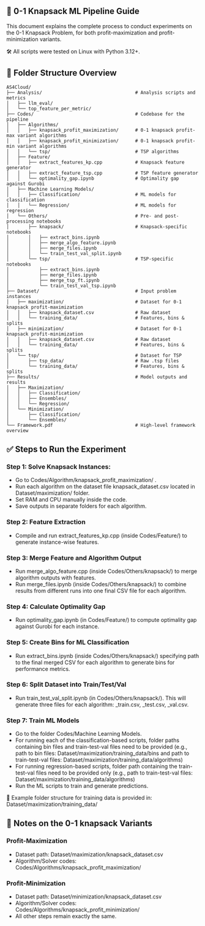 
<!-- 1. For 0-1 knapsack (profit-maximization):
- Under folder 'Algorithm/profit_maximization', the algorithm/solver codes are present that need to be run.
- Under folder 'Dataset/maximization', the knapsack_dataset.csv contains the instances that is to be solved by the algorithms.
- Go to 'Algorithm/profit_maximization' to run each algorithm on 'Dataset/maximization/knapsack_dataset.csv'. You need to specify the RAM and CPU in the codebase, manually.
- Save outputs in separate folders for each algorithm.
- Run extract_features_kp.cpp in 'Codes/Feature' to generate instance features.
- Run merge_algo_feature.cpp in 'Codes/Others' to combine features with algorithm outputs.
- Run merge_files.ipynb in 'Codes/Others' to merge all outputs per algorithm.
- Run optimality_gap.ipynb in 'Codes/Feature' to calculate the optimality gap for each instance compared to gurobi. At the end there should be one file per algorithm.
- To extract bins for each performance metric per algorithm, run extract_bins.ipynb specifying the path to the final merged csv file for each algorithm.
- To divide train-test-validation dataset, run train_test_val_split.ipynb in 'Codes/Others' folders. This will generate 3 files (_train, _test, _val . csvs) per algorithm.
- The demo of the folder structure required can be found in 'Dataset/maximization/training_data' folder.
- Lastly, to run the ML models, got to the 'Machine Learning Models'. Two folder paths need to be specified; one containing the bins per algorithm ('Dataset/maximization/training_data/bins)' and another containing the train-tes-val files per algorithm ('Dataset/maximization/training_data/algorithms').


2. For 0-1 knapsack (profit-minimization):
- To run the algorithms for this variant, go to folder 'Algorithm/profit_minimization'. And, for dataset, refer to knapsack_dataset.csv under the folder 'Dataset/minimization'.
- The rest of the steps for preparing the dataset and training the models are same as the profit-maximization variant.


The above process should be enough to generate the fuinal results. -->
## 📘 0-1 Knapsack ML Pipeline Guide

This document explains the complete process to conduct experiments on the 0-1 Knapsack Problem, for both profit-maximization and profit-minimization variants. 

🛠️ All scripts were tested on Linux with Python 3.12+.
## 📂 Folder Structure Overview
```
AS4Cloud/
├── Analysis/                                  # Analysis scripts and metrics
│   ├── llm_eval/
│   └── top_feature_per_metric/
├── Codes/                                     # Codebase for the pipeline
│   ├── Algorithms/                            
│   │   ├── knapsack_profit_maximization/      # 0-1 knapsack profit-max variant algorithms
│   │   ├── knapsack_profit_minimization/      # 0-1 knapsack profit-min variant algorithms
│   │   └── tsp/                               # TSP algorithms 
│   ├── Feature/
│   │   ├── extract_features_kp.cpp            # Knapsack feature generator
│   │   ├── extract_feature_tsp.cpp            # TSP feature generator
│   │   └── optimality_gap.ipynb               # Optimality gap against Gurobi
│   ├── Machine Learning Models/
│   │   ├── Classification/                    # ML models for classification
│   │   └── Regression/                        # ML models for regression
│   └── Others/                                # Pre- and post-processing notebooks
│       ├── knapsack/                          # Knapsack-specific notebooks
│       │   ├── extract_bins.ipynb
│       │   ├── merge_algo_feature.ipynb
│       │   ├── merge_files.ipynb
│       │   └── train_test_val_split.ipynb
│       └── tsp/                               # TSP-specific notebooks
│           ├── extract_bins.ipynb
│           ├── merge_files.ipynb
│           ├── merge_tsp_ft.ipynb
│           └── train_test_val_tsp.ipynb
├── Dataset/                                   # Input problem instances
│   ├── maximization/                          # Dataset for 0-1 knapsack profit-maximization
│   │   ├── knapsack_dataset.csv               # Raw dataset
│   │   └── training_data/                     # Features, bins & splits
│   ├── minimization/                          # Dataset for 0-1 knapsack profit-minimization
│   │   ├── knapsack_dataset.csv               # Raw dataset
│   │   └── training_data/                     # Features, bins & splits
│   └── tsp/                                   # Dataset for TSP
│       ├── tsp_data/                          # Raw .tsp files
│       └── training_data/                     # Features, bins & splits
├── Results/                                   # Model outputs and results
│   ├── Maximization/
│   │   ├── Classification/
│   │   ├── Ensembles/
│   │   └── Regression/
│   └── Minimization/
│       ├── Classification/
│       └── Ensembles/
└── Framework.pdf                              # High-level framework overview
```

## ✅ Steps to Run the Experiment
### Step 1: Solve Knapsack Instances:
- Go to Codes/Algorithm/knapsack_profit_maximization/ .
- Run each algorithm on the dataset file knapsack_dataset.csv located in Dataset/maximization/ folder.
- Set RAM and CPU manually inside the code.
- Save outputs in separate folders for each algorithm.

### Step 2: Feature Extraction
- Compile and run extract_features_kp.cpp (inside Codes/Feature/) to generate instance-wise features.

### Step 3: Merge Feature and Algorithm Output
- Run merge_algo_feature.cpp (inside Codes/Others/knapsack/) to merge algorithm outputs with features.
- Run merge_files.ipynb (inside Codes/Others/knapsack/) to combine results from different runs into one final CSV file for each algorithm.

### Step 4: Calculate Optimality Gap
- Run optimality_gap.ipynb (in Codes/Feature/) to compute optimality gap against Gurobi for each instance.

### Step 5: Create Bins for ML Classification
- Run extract_bins.ipynb (inside Codes/Others/knapsack/) specifying path to the final merged CSV for each algorithm to generate bins for performance metrics. 

### Step 6: Split Dataset into Train/Test/Val
- Run train_test_val_split.ipynb (in Codes/Others/knapsack/). This will generate three files for each algorithm: _train.csv, _test.csv, _val.csv.

### Step 7: Train ML Models
- Go to the folder Codes/Machine Learning Models.
- For running each of the classification-based scripts, folder paths containing bin files and train-test-val files need to be provided (e.g., path to bin files: Dataset/maximization/training_data/bins and path to train-test-val files: Dataset/maximization/training_data/algorithms)
- For running regression-based scripts, folder path containing the train-test-val files need to be provided only (e.g., path to train-test-val files: Dataset/maximization/training_data/algorithms)
- Run the ML scripts to train and generate predictions.

📂 Example folder structure for training data is provided in: Dataset/maximization/training_data/ 

## 📌 Notes on the 0-1 knapsack Variants

### Profit-Maximization
- Dataset path: Dataset/maximization/knapsack_dataset.csv
- Algorithm/Solver codes: Codes/Algorithms/knapsack_profit_maximization/

### Profit-Minimization
- Dataset path: Dataset/minimization/knapsack_dataset.csv
- Algorithm/Solver codes: Codes/Algorithms/knapsack_profit_minimization/
- All other steps remain exactly the same.